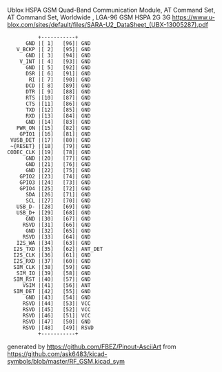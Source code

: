Ublox HSPA GSM Quad-Band Communication Module, AT Command Set, AT Command Set, Worldwide , LGA-96
GSM HSPA 2G 3G
https://www.u-blox.com/sites/default/files/SARA-U2_DataSheet_(UBX-13005287).pdf


	          +-----------+
	      GND |[ 1]   [96]| GND
	   V_BCKP |[ 2]   [95]| GND
	      GND |[ 3]   [94]| GND
	    V_INT |[ 4]   [93]| GND
	      GND |[ 5]   [92]| GND
	      DSR |[ 6]   [91]| GND
	       RI |[ 7]   [90]| GND
	      DCD |[ 8]   [89]| GND
	      DTR |[ 9]   [88]| GND
	      RTS |[10]   [87]| GND
	      CTS |[11]   [86]| GND
	      TXD |[12]   [85]| GND
	      RXD |[13]   [84]| GND
	      GND |[14]   [83]| GND
	   PWR_ON |[15]   [82]| GND
	    GPIO1 |[16]   [81]| GND
	 VUSB_DET |[17]   [80]| GND
	 ~{RESET} |[18]   [79]| GND
	CODEC_CLK |[19]   [78]| GND
	      GND |[20]   [77]| GND
	      GND |[21]   [76]| GND
	      GND |[22]   [75]| GND
	    GPIO2 |[23]   [74]| GND
	    GPIO3 |[24]   [73]| GND
	    GPIO4 |[25]   [72]| GND
	      SDA |[26]   [71]| GND
	      SCL |[27]   [70]| GND
	   USB_D- |[28]   [69]| GND
	   USB_D+ |[29]   [68]| GND
	      GND |[30]   [67]| GND
	     RSVD |[31]   [66]| GND
	      GND |[32]   [65]| GND
	     RSVD |[33]   [64]| GND
	   I2S_WA |[34]   [63]| GND
	  I2S_TXD |[35]   [62]| ANT_DET
	  I2S_CLK |[36]   [61]| GND
	  I2S_RXD |[37]   [60]| GND
	  SIM_CLK |[38]   [59]| GND
	   SIM_IO |[39]   [58]| GND
	  SIM_RST |[40]   [57]| GND
	     VSIM |[41]   [56]| ANT
	  SIM_DET |[42]   [55]| GND
	      GND |[43]   [54]| GND
	     RSVD |[44]   [53]| VCC
	     RSVD |[45]   [52]| VCC
	     RSVD |[46]   [51]| VCC
	     RSVD |[47]   [50]| GND
	     RSVD |[48]   [49]| RSVD
	          +-----------+


generated by https://github.com/FBEZ/Pinout-AsciiArt from https://github.com/ask6483/kicad-symbols/blob/master/RF_GSM.kicad_sym
